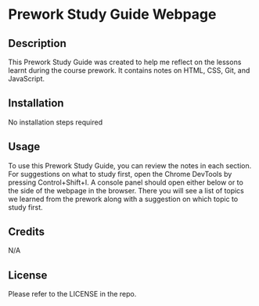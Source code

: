 # Prework Study Guide Webpage

## Description

This Prework Study Guide was created to help me reflect on the lessons learnt during the course prework. It contains notes on HTML, CSS, Git, and JavaScript.

## Installation

No installation steps required

## Usage

To use this Prework Study Guide, you can review the notes in each section. For suggestions on what to study first, open the Chrome DevTools by pressing Control+Shift+I. A console panel should open either below or to the side of the webpage in the browser. There you will see a list of topics we learned from the prework along with a suggestion on which topic to study first.

## Credits

N/A

## License

Please refer to the LICENSE in the repo.